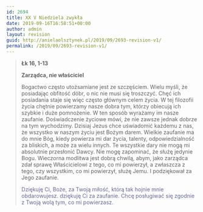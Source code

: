 ```yaml
---
id: 2694
title: XX V Niedziela zwykła
date: 2019-09-16T16:58:51+00:00
author: admin
layout: revision
guid: http://anielaolsztynek.pl/2019/09/2693-revision-v1/
permalink: /2019/09/2693-revision-v1/
---
```

> **Łk 16, 1-13**
> 
> **Zarządca, nie właściciel**
> 
> Bogactwo często utożsamiane jest ze szczęściem. Wielu myśli, że posiadając obfitość dóbr, o nic nie musi się troszczyć. Chęć ich posiadania staje się więc często głównym celem życia. W tej filozofii życia chętnie powierzamy nasze dobra tym, którzy obiecują ich szybkie i duże pomnożenie. W ten sposób wyrażamy im nasze zaufanie. Doświadczenie życiowe mówi, że nie zawsze jednak dobrze na tym wychodzimy. Dzisiaj Jezus chce uświadomić każdemu z nas, że wszystko w naszym życiu jest Bożym darem. Wielkie zaufanie ma do mnie Bóg, kiedy powierza mi dar życia, talenty, odpowiedzialność za bliskich, a może za wielu innych. Te wszystkie dary nie mogą mi absolutnie przesłonić Dawcy. Nie mogę zapominać, że służę jedynie Bogu. Wieczorna modlitwa jest dobrą chwilą, abym, jako zarządca zdał sprawę Właścicielowi z tego, co mi powierzył, a zwłaszcza z tego, czy wszystkim, co mi powierzył, służę Jemu. I podziękował za Jego zaufanie.
> 
> <span style="color: #666699;">Dziękuję Ci, Boże, za Twoją miłość, którą tak hojnie mnie obdarowujesz. dziękuję Ci za zaufanie. Chcę posługiwać się zgodnie z Twoją wolą tym, co mi powierzasz.</span>